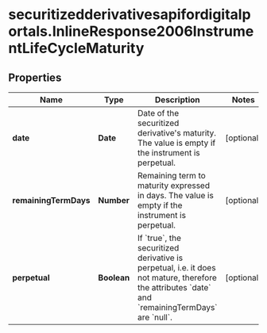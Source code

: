 # securitizedderivativesapifordigitalportals.InlineResponse2006InstrumentLifeCycleMaturity

## Properties

Name | Type | Description | Notes
------------ | ------------- | ------------- | -------------
**date** | **Date** | Date of the securitized derivative&#39;s maturity. The value is empty if the instrument is perpetual. | [optional] 
**remainingTermDays** | **Number** | Remaining term to maturity expressed in days. The value is empty if the instrument is perpetual. | [optional] 
**perpetual** | **Boolean** | If &#x60;true&#x60;, the securitized derivative is perpetual, i.e. it does not mature, therefore the attributes &#x60;date&#x60; and &#x60;remainingTermDays&#x60; are &#x60;null&#x60;. | [optional] 


